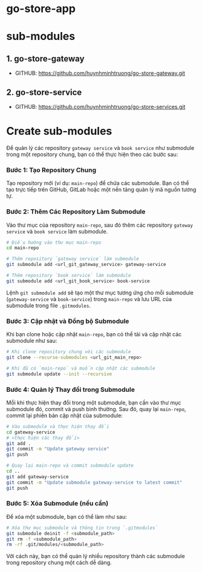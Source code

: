 # go-store-app
# sub-modules
## 1. go-store-gateway
- GITHUB: https://github.com/huynhminhtruong/go-store-gateway.git
## 2. go-store-service
- GITHUB: https://github.com/huynhminhtruong/go-store-services.git
# Create sub-modules
Để quản lý các repository `gateway service` và `book service` như submodule trong một repository chung, bạn có thể thực hiện theo các bước sau:

### Bước 1: Tạo Repository Chung
Tạo repository mới (ví dụ: `main-repo`) để chứa các submodule. Bạn có thể tạo trực tiếp trên GitHub, GitLab hoặc một nền tảng quản lý mã nguồn tương tự.

### Bước 2: Thêm Các Repository Làm Submodule
Vào thư mục của repository `main-repo`, sau đó thêm các repository `gateway service` và `book service` làm submodule.

```bash
# Điều hướng vào thư mục main-repo
cd main-repo

# Thêm repository `gateway service` làm submodule
git submodule add <url_git_gateway_service> gateway-service

# Thêm repository `book service` làm submodule
git submodule add <url_git_book_service> book-service
```

Lệnh `git submodule add` sẽ tạo một thư mục tương ứng cho mỗi submodule (`gateway-service` và `book-service`) trong `main-repo` và lưu URL của submodule trong file `.gitmodules`.

### Bước 3: Cập nhật và Đồng bộ Submodule
Khi bạn clone hoặc cập nhật `main-repo`, bạn có thể tải và cập nhật các submodule như sau:

```bash
# Khi clone repository chung với các submodule
git clone --recurse-submodules <url_git_main_repo>

# Khi đã có `main-repo` và muốn cập nhật các submodule
git submodule update --init --recursive
```

### Bước 4: Quản lý Thay đổi trong Submodule
Mỗi khi thực hiện thay đổi trong một submodule, bạn cần vào thư mục submodule đó, commit và push bình thường. Sau đó, quay lại `main-repo`, commit lại phiên bản cập nhật của submodule:

```bash
# Vào submodule và thực hiện thay đổi
cd gateway-service
# <thực hiện các thay đổi>
git add .
git commit -m "Update gateway service"
git push

# Quay lại main-repo và commit submodule update
cd ..
git add gateway-service
git commit -m "Update submodule gateway-service to latest commit"
git push
```

### Bước 5: Xóa Submodule (nếu cần)
Để xóa một submodule, bạn có thể làm như sau:

```bash
# Xóa thư mục submodule và thông tin trong `.gitmodules`
git submodule deinit -f <submodule_path>
git rm -f <submodule_path>
rm -rf .git/modules/<submodule_path>
```

Với cách này, bạn có thể quản lý nhiều repository thành các submodule trong repository chung một cách dễ dàng.
